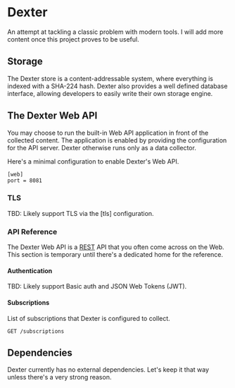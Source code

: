 # Dexter

An attempt at tackling a classic problem with modern tools.
I will add more content once this project proves to be useful.

## Storage

The Dexter store is a content-addressable system, where everything is indexed
with a SHA-224 hash. Dexter also provides a well defined database interface,
allowing developers to easily write their own storage engine.

## The Dexter Web API

You may choose to run the built-in Web API application in front of the collected
content. The application is enabled by providing the configuration for the API
server. Dexter otherwise runs only as a data collector.

Here's a minimal configuration to enable Dexter's Web API.

```
[web]
port = 8081
```

### TLS

TBD: Likely support TLS via the [tls] configuration.

### API Reference

The Dexter Web API is a [REST](https://en.wikipedia.org/wiki/Representational_state_transfer) API that you often come across on the Web.
This section is temporary until there's a dedicated home for the reference.

#### Authentication

TBD: Likely support Basic auth and JSON Web Tokens (JWT).

#### Subscriptions

List of subscriptions that Dexter is configured to collect.

```
GET /subscriptions
```

## Dependencies

Dexter currently has no external dependencies. Let's keep it that way
unless there's a very strong reason.

